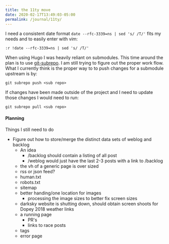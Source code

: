 ```yaml
---
title: the 11ty move
date: 2020-02-17T13:49:03-05:00
permalink: /journal/11ty/
---
```

I need a consistent date format `date --rfc-3339=ns | sed 's/ /T/'` fits my needs and to easily enter with vim:

    :r !date --rfc-3339=ns | sed 's/ /T/'

When using Hugo I was heavily reliant on submodules. This time around the plan is to use [git-subrepo][git-subrepo]. I am still trying to figure out the proper work flow. What I currently think is the proper way to to push changes for a submodule upstream is by:

    git subrepo push <sub repo>

If changes have been made outside of the project and I need to update those changes I would need to run:

    git subrepo pull <sub repo>

#### Planning
Things I still need to do

* Figure out how to store/merge the distinct data sets of weblog and backlog
    * An idea
        * /backlog should contain a listing of all post
        * /weblog would just have the last 2-3 posts with a link to /backlog
    * the vh of a generic page is over sized
    * rss or json feed?
    * human.txt
    * robots.txt
    * sitemap
    * better handing/one location for images
        * processing the image sizes to better fix screen sizes
    * darksky website is shutting down, should obtain screen shoots for Dopey
      2018 weather links
    * a running page
        * PR's
        * links to race posts
    * tags
    * error page


[git-subrepo]: https://github.com/ingydotnet/git-subrepo

